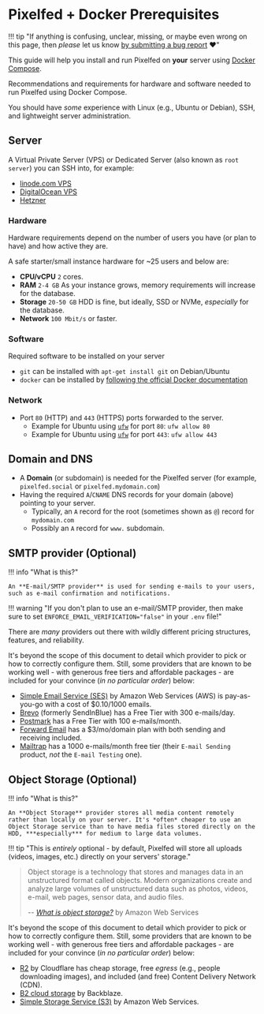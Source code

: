 # Pixelfed + Docker Prerequisites

!!! tip "If anything is confusing, unclear, missing, or maybe even wrong on this page, then *please* let us know [by submitting a bug report](https://github.com/pixelfed/pixelfed/issues/new) :heart:"

This guide will help you install and run Pixelfed on **your** server using [Docker Compose](https://docs.docker.com/compose/).

Recommendations and requirements for hardware and software needed to run Pixelfed using Docker Compose.

You should have *some* experience with Linux (e.g., Ubuntu or Debian), SSH, and lightweight server administration.

## Server

A Virtual Private Server (VPS) or Dedicated Server (also known as `root server`) you can SSH into, for example:

* [linode.com VPS](https://www.linode.com/)
* [DigitalOcean VPS](https://digitalocean.com/)
* [Hetzner](https://www.hetzner.com/)

### Hardware

Hardware requirements depend on the number of users you have (or plan to have) and how active they are.

A safe starter/small instance hardware for ~25 users and below are:

* **CPU/vCPU** `2` cores.
* **RAM** `2-4 GB` As your instance grows, memory requirements will increase for the database.
* **Storage** `20-50 GB` HDD is fine, but ideally, SSD or NVMe, *especially* for the database.
* **Network** `100 Mbit/s` or faster.

### Software

Required software to be installed on your server

* `git` can be installed with `apt-get install git` on Debian/Ubuntu
* `docker` can be installed by [following the official Docker documentation](https://docs.docker.com/engine/install/)

### Network

* Port `80` (HTTP) and `443` (HTTPS) ports forwarded to the server.
  * Example for Ubuntu using [`ufw`](https://help.ubuntu.com/community/UFW) for port `80`: `ufw allow 80`
  * Example for Ubuntu using [`ufw`](https://help.ubuntu.com/community/UFW) for port `443`: `ufw allow 443`

## Domain and DNS

* A **Domain** (or subdomain) is needed for the Pixelfed server (for example, `pixelfed.social` or `pixelfed.mydomain.com`)
* Having the required `A`/`CNAME` DNS records for your domain (above) pointing to your server.
  * Typically, an `A` record for the root (sometimes shown as `@`) record for `mydomain.com`
  * Possibly an `A` record for `www.` subdomain.

## SMTP provider (Optional)

!!! info "What is this?"

    An **E-mail/SMTP provider** is used for sending e-mails to your users, such as e-mail confirmation and notifications.

!!! warning "If you don't plan to use an e-mail/SMTP provider, then make sure to set `ENFORCE_EMAIL_VERIFICATION="false"` in your `.env` file!"

There are *many* providers out there with wildly different pricing structures, features, and reliability.

It's beyond the scope of this document to detail which provider to pick or how to correctly configure them. Still, some providers that are known to be working well - with generous free tiers and affordable packages - are included for your convince (*in no particular order*) below:

* [Simple Email Service (SES)](https://aws.amazon.com/ses/) by Amazon Web Services (AWS) is pay-as-you-go with a cost of $0.10/1000 emails.
* [Brevo](https://www.brevo.com/) (formerly SendInBlue) has a Free Tier with 300 e-mails/day.
* [Postmark](https://postmarkapp.com/) has a Free Tier with 100 e-mails/month.
* [Forward Email](https://forwardemail.net/en/private-business-email?pricing=true) has a $3/mo/domain plan with both sending and receiving included.
* [Mailtrap](https://mailtrap.io/email-sending/) has a 1000 e-mails/month free tier (their `E-mail Sending` product, *not* the `E-mail Testing` one).

## Object Storage (Optional)

!!! info "What is this?"

    An **Object Storage** provider stores all media content remotely rather than locally on your server. It's *often* cheaper to use an Object Storage service than to have media files stored directly on the HDD, ***especially*** for medium to large data volumes.

!!! tip "This is *entirely* optional - by default, Pixelfed will store all uploads (videos, images, etc.) directly on your servers' storage."

> Object storage is a technology that stores and manages data in an unstructured format called objects. Modern organizations create and analyze large volumes of unstructured data such as photos, videos, e-mail, web pages, sensor data, and audio files.
>
> -- [*What is object storage?*](https://aws.amazon.com/what-is/object-storage/) by Amazon Web Services

It's beyond the scope of this document to detail which provider to pick or how to correctly configure them. Still, some providers that are known to be working well - with generous free tiers and affordable packages - are included for your convince (*in no particular order*) below:

* [R2](https://www.cloudflare.com/developer-platform/r2/) by Cloudflare has cheap storage, free *egress* (e.g., people downloading images), and included (and free) Content Delivery Network (CDN).
* [B2 cloud storage](https://www.backblaze.com/cloud-storage) by Backblaze.
* [Simple Storage Service (S3)](https://aws.amazon.com/s3/) by Amazon Web Services.
